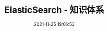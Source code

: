 ---
pageComponent: 
  name: Catalogue
  data: 
    path: 20.数据库/15.搜索数据库 - ElasticSearch
    imgUrl: /img/catalogue/default.png
    description: ElasticSearch - 知识体系
title: ElasticSearch - 知识体系
date: 2021-11-25 19:06:53
permalink: /es/
sidebar: false
article: false
comment: false
editLink: false
---
